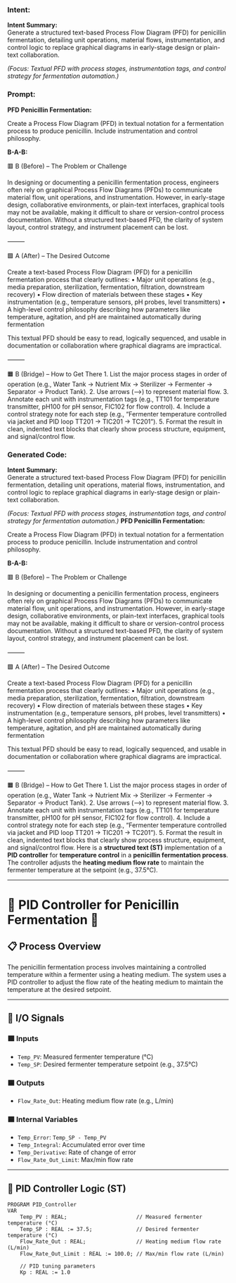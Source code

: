 ### Intent:
**Intent Summary:**  
Generate a structured text-based Process Flow Diagram (PFD) for penicillin fermentation, detailing unit operations, material flows, instrumentation, and control logic to replace graphical diagrams in early-stage design or plain-text collaboration.  

*(Focus: Textual PFD with process stages, instrumentation tags, and control strategy for fermentation automation.)*

### Prompt:
**PFD Penicillin Fermentation:**

Create a Process Flow Diagram (PFD) in textual notation for a fermentation process to produce penicillin. Include instrumentation and control philosophy.

**B-A-B:**

🟥 B (Before) – The Problem or Challenge

In designing or documenting a penicillin fermentation process, engineers often rely on graphical Process Flow Diagrams (PFDs) to communicate material flow, unit operations, and instrumentation. However, in early-stage design, collaborative environments, or plain-text interfaces, graphical tools may not be available, making it difficult to share or version-control process documentation. Without a structured text-based PFD, the clarity of system layout, control strategy, and instrument placement can be lost.

⸻

🟩 A (After) – The Desired Outcome

Create a text-based Process Flow Diagram (PFD) for a penicillin fermentation process that clearly outlines:
	•	Major unit operations (e.g., media preparation, sterilization, fermentation, filtration, downstream recovery)
	•	Flow direction of materials between these stages
	•	Key instrumentation (e.g., temperature sensors, pH probes, level transmitters)
	•	A high-level control philosophy describing how parameters like temperature, agitation, and pH are maintained automatically during fermentation

This textual PFD should be easy to read, logically sequenced, and usable in documentation or collaboration where graphical diagrams are impractical.

⸻

🟧 B (Bridge) – How to Get There
	1.	List the major process stages in order of operation (e.g., Water Tank → Nutrient Mix → Sterilizer → Fermenter → Separator → Product Tank).
	2.	Use arrows (-->) to represent material flow.
	3.	Annotate each unit with instrumentation tags (e.g., TT101 for temperature transmitter, pH100 for pH sensor, FIC102 for flow control).
	4.	Include a control strategy note for each step (e.g., “Fermenter temperature controlled via jacket and PID loop TT201 → TIC201 → TC201”).
	5.	Format the result in clean, indented text blocks that clearly show process structure, equipment, and signal/control flow.

### Generated Code:
**Intent Summary:**  
Generate a structured text-based Process Flow Diagram (PFD) for penicillin fermentation, detailing unit operations, material flows, instrumentation, and control logic to replace graphical diagrams in early-stage design or plain-text collaboration.  

*(Focus: Textual PFD with process stages, instrumentation tags, and control strategy for fermentation automation.)*
**PFD Penicillin Fermentation:**

Create a Process Flow Diagram (PFD) in textual notation for a fermentation process to produce penicillin. Include instrumentation and control philosophy.

**B-A-B:**

🟥 B (Before) – The Problem or Challenge

In designing or documenting a penicillin fermentation process, engineers often rely on graphical Process Flow Diagrams (PFDs) to communicate material flow, unit operations, and instrumentation. However, in early-stage design, collaborative environments, or plain-text interfaces, graphical tools may not be available, making it difficult to share or version-control process documentation. Without a structured text-based PFD, the clarity of system layout, control strategy, and instrument placement can be lost.

⸻

🟩 A (After) – The Desired Outcome

Create a text-based Process Flow Diagram (PFD) for a penicillin fermentation process that clearly outlines:
	•	Major unit operations (e.g., media preparation, sterilization, fermentation, filtration, downstream recovery)
	•	Flow direction of materials between these stages
	•	Key instrumentation (e.g., temperature sensors, pH probes, level transmitters)
	•	A high-level control philosophy describing how parameters like temperature, agitation, and pH are maintained automatically during fermentation

This textual PFD should be easy to read, logically sequenced, and usable in documentation or collaboration where graphical diagrams are impractical.

⸻

🟧 B (Bridge) – How to Get There
	1.	List the major process stages in order of operation (e.g., Water Tank → Nutrient Mix → Sterilizer → Fermenter → Separator → Product Tank).
	2.	Use arrows (-->) to represent material flow.
	3.	Annotate each unit with instrumentation tags (e.g., TT101 for temperature transmitter, pH100 for pH sensor, FIC102 for flow control).
	4.	Include a control strategy note for each step (e.g., “Fermenter temperature controlled via jacket and PID loop TT201 → TIC201 → TC201”).
	5.	Format the result in clean, indented text blocks that clearly show process structure, equipment, and signal/control flow.
Here is a **structured text (ST)** implementation of a **PID controller** for **temperature control** in a **penicillin fermentation process**. The controller adjusts the **heating medium flow rate** to maintain the fermenter temperature at the setpoint (e.g., 37.5°C).

---

# 🧪 PID Controller for Penicillin Fermentation 🧪

## 📋 Process Overview

The penicillin fermentation process involves maintaining a controlled temperature within a fermenter using a heating medium. The system uses a PID controller to adjust the flow rate of the heating medium to maintain the temperature at the desired setpoint.

---

## 🧱 I/O Signals

### 🟩 Inputs

- `Temp_PV`: Measured fermenter temperature (°C)
- `Temp_SP`: Desired fermenter temperature setpoint (e.g., 37.5°C)

### 🟦 Outputs

- `Flow_Rate_Out`: Heating medium flow rate (e.g., L/min)

### 🟦 Internal Variables

- `Temp_Error`: `Temp_SP - Temp_PV`
- `Temp_Integral`: Accumulated error over time
- `Temp_Derivative`: Rate of change of error
- `Flow_Rate_Out_Limit`: Max/min flow rate

---

## 🧩 PID Controller Logic (ST)

```st
PROGRAM PID_Controller
VAR
    Temp_PV : REAL;                      // Measured fermenter temperature (°C)
    Temp_SP : REAL := 37.5;              // Desired fermenter temperature (°C)
    Flow_Rate_Out : REAL;                // Heating medium flow rate (L/min)
    Flow_Rate_Out_Limit : REAL := 100.0; // Max/min flow rate (L/min)

    // PID tuning parameters
    Kp : REAL := 1.0
